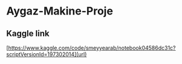 ﻿# Aygaz-Makine-Proje
 ## Kaggle link
[https://www.kaggle.com/code/smeyyearab/notebook04586dc31c?scriptVersionId=197302014](url)
